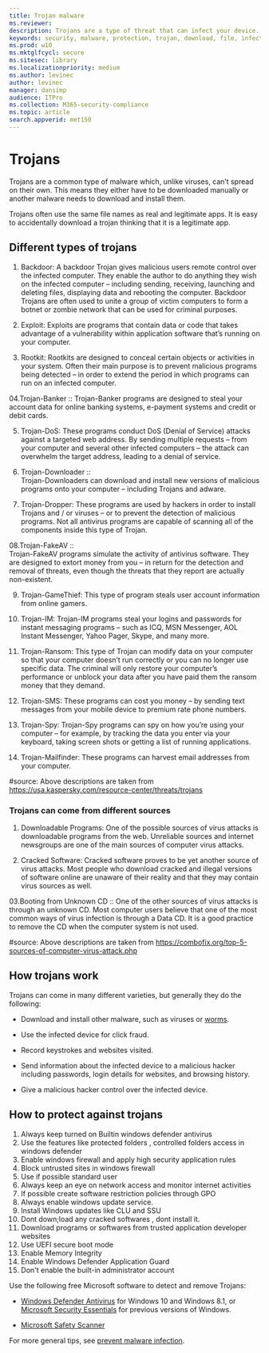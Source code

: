 ```yaml
---
title: Trojan malware
ms.reviewer: 
description: Trojans are a type of threat that can infect your device. This page tells you what they are and how to remove them.
keywords: security, malware, protection, trojan, download, file, infection, trojans, virus, protection, cleanup, removal, antimalware, antivirus, WDSI, MMPC, Microsoft Malware Protection Center, malware types
ms.prod: w10
ms.mktglfcycl: secure
ms.sitesec: library
ms.localizationpriority: medium
ms.author: levinec
author: levinec
manager: dansimp
audience: ITPro
ms.collection: M365-security-compliance  
ms.topic: article
search.appverid: met150
---
```


# Trojans

Trojans are a common type of malware which, unlike viruses, can’t spread on their own. This means they either have to be downloaded manually or another malware needs to download and install them.

Trojans often use the same file names as real and legitimate apps. It is easy to accidentally download a trojan thinking that it is a legitimate app.

## Different types of trojans

01. Backdoor: 
A backdoor Trojan gives malicious users remote control over the infected computer. They enable the author to do anything they wish on the infected computer – including sending, receiving, launching and deleting files, displaying data and rebooting the computer. Backdoor Trojans are often used to unite a group of victim computers to form a botnet or zombie network that can be used for criminal purposes.

02. Exploit:
Exploits are programs that contain data or code that takes advantage of a vulnerability within application software that’s running on your computer.

03. Rootkit:
Rootkits are designed to conceal certain objects or activities in your system. Often their main purpose is to prevent malicious programs being detected – in order to extend the period in which programs can run on an infected computer.

04.Trojan-Banker :: 
Trojan-Banker programs are designed to steal your account data for online banking systems, e-payment systems and credit or debit cards.

05. Trojan-DoS:
These programs conduct DoS (Denial of Service) attacks against a targeted web address. By sending multiple requests – from your computer and several other infected computers – the attack can overwhelm the target address, leading to a denial of service.

06. Trojan-Downloader ::  
Trojan-Downloaders can download and install new versions of malicious programs onto your computer – including Trojans and adware.

07. Trojan-Dropper:
These programs are used by hackers in order to install Trojans and / or viruses – or to prevent the detection of malicious programs. Not all antivirus programs are capable of scanning all of the components inside this type of Trojan.

08.Trojan-FakeAV ::  
Trojan-FakeAV programs simulate the activity of antivirus software. They are designed to extort money from you – in return for the detection and removal of threats, even though the threats that they report are actually non-existent.

09. Trojan-GameThief:
This type of program steals user account information from online gamers.

10. Trojan-IM:
Trojan-IM programs steal your logins and passwords for instant messaging programs – such as ICQ, MSN Messenger, AOL Instant Messenger, Yahoo Pager, Skype, and many more.

11. Trojan-Ransom:
This type of Trojan can modify data on your computer so that your computer doesn’t run correctly or you can no longer use specific data. The criminal will only restore your computer’s performance or unblock your data after you have paid them the ransom money that they demand.

12. Trojan-SMS:
These programs can cost you money – by sending text messages from your mobile device to premium rate phone numbers.

13. Trojan-Spy:
Trojan-Spy programs can spy on how you’re using your computer – for example, by tracking the data you enter via your keyboard, taking screen shots or getting a list of running applications.

14. Trojan-Mailfinder: 
These programs can harvest email addresses from your computer.

#source: Above descriptions are taken from https://usa.kaspersky.com/resource-center/threats/trojans


### Trojans can come from different sources
01. Downloadable Programs:
One of the possible sources of virus attacks is downloadable programs from the web. 
Unreliable sources and internet newsgroups are one of the main sources of computer virus attacks.

02. Cracked Software:
Cracked software proves to be yet another source of virus attacks. Most people who download cracked and illegal versions of software online are unaware of their reality and that they may contain virus sources as well.

03.Booting from Unknown CD ::
One of the other sources of virus attacks is through an unknown CD. Most computer users believe that one of the most common ways of virus infection is through a Data CD. It is a good practice to remove the CD when the computer system is not used.

#source: Above descriptions are taken from https://combofix.org/top-5-sources-of-computer-virus-attack.php

## How trojans work

Trojans can come in many different varieties, but generally they do the following:

- Download and install other malware, such as viruses or [worms](worms-malware.md).

- Use the infected device for click fraud.

- Record keystrokes and websites visited.

- Send information about the infected device to a malicious hacker including passwords, login details for websites, and browsing history.

- Give a malicious hacker control over the infected device.

## How to protect against trojans

01. Always  keep turned on Builtin windows defender antivirus 
02. Use the features like protected folders , controlled folders access in windows defender
03. Enable windows firewall and  apply  high security application rules 
04. Block untrusted sites in windows firewall
05. Use if possible standard user
06. Always keep an eye on network access and monitor internet activities
07. If possible create software restriction policies through GPO
08. Always  enable windows update service.
09. Install Windows updates like CLU and SSU 
10. Dont down;load any cracked  softwares , dont install it.
11. Download programs  or softwares from trusted application developer websites 
12. Use UEFI secure boot mode
13. Enable Memory Integrity
14. Enable Windows Defender Application Guard
15. Don't enable the built-in administrator account

Use the following free Microsoft software to detect and remove Trojans:

- [Windows Defender Antivirus](https://docs.microsoft.com/windows/security/threat-protection/windows-defender-antivirus/windows-defender-antivirus-in-windows-10) for Windows 10 and Windows 8.1, or [Microsoft Security Essentials](https://www.microsoft.com/download/details.aspx?id=5201) for previous versions of Windows.

- [Microsoft Safety Scanner](safety-scanner-download.md)

For more general tips, see [prevent malware infection](prevent-malware-infection.md).
